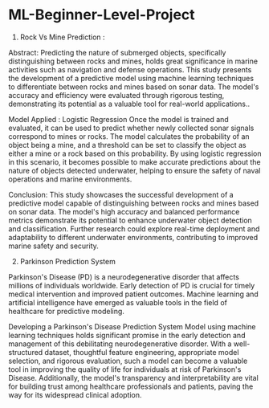 # ML-Beginner-Level-Project

1) Rock Vs Mine Prediction :

Abstract:
Predicting the nature of submerged objects, specifically distinguishing between rocks and mines, holds great significance in marine activities such as navigation and defense operations. This study presents the development of a predictive model using machine learning techniques to differentiate between rocks and mines based on sonar data. The model's accuracy and efficiency were evaluated through rigorous testing, demonstrating its potential as a valuable tool for real-world applications..

Model Applied : Logistic Regression
Once the model is trained and evaluated, it can be used to predict whether newly collected sonar signals correspond to mines or rocks. The model calculates the probability of an object being a mine, and a threshold can be set to classify the object as either a mine or a rock based on this probability. By using logistic regression in this scenario, it becomes possible to make accurate predictions about the nature of objects detected underwater, helping to ensure the safety of naval operations and marine environments.

Conclusion:
This study showcases the successful development of a predictive model capable of distinguishing between rocks and mines based on sonar data. The model's high accuracy and balanced performance metrics demonstrate its potential to enhance underwater object detection and classification. Further research could explore real-time deployment and adaptability to different underwater environments, contributing to improved marine safety and security.

2) Parkinson Prediction System

Parkinson's Disease (PD) is a neurodegenerative disorder that affects millions of individuals worldwide. Early detection of PD is crucial for timely medical intervention and improved patient outcomes. Machine learning and artificial intelligence have emerged as valuable tools in the field of healthcare for predictive modeling. 

Developing a Parkinson's Disease Prediction System Model using machine learning techniques holds significant promise in the early detection and management of this debilitating neurodegenerative disorder. With a well-structured dataset, thoughtful feature engineering, appropriate model selection, and rigorous evaluation, such a model can become a valuable tool in improving the quality of life for individuals at risk of Parkinson's Disease. Additionally, the model's transparency and interpretability are vital for building trust among healthcare professionals and patients, paving the way for its widespread clinical adoption.
